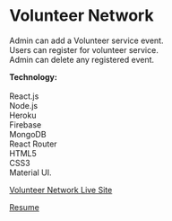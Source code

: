 # Volunteer Network

Admin can add a Volunteer service event.<br />
Users can register for volunteer service.<br />
Admin can delete any registered event.

**Technology:** <br /><br />
React.js<br />
Node.js<br />
Heroku<br />
Firebase<br />
MongoDB<br />
React Router<br />
HTML5<br />
CSS3<br />
Material UI.


[Volunteer Network Live Site](https://volunteer-network-fedf5.web.app/)

[Resume](https://drive.google.com/file/d/1YlGe8VpJQ2WboVKa_oQ9kQRV5bS6wGNZ/view)
